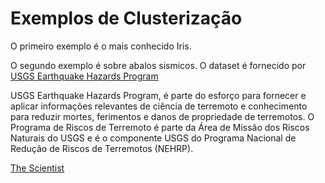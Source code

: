# Exemplos de Clusterização

O primeiro exemplo é o mais conhecido Iris.

O segundo exemplo é sobre abalos sismicos.
O dataset é fornecido por [USGS Earthquake Hazards Program](https://earthquake.usgs.gov/)


USGS Earthquake Hazards Program, é parte do  esforço para fornecer e aplicar informações relevantes de ciência de terremoto e conhecimento para reduzir mortes, ferimentos e danos de propriedade de terremotos. O Programa de Riscos de Terremoto é parte da Área de Missão dos Riscos Naturais do USGS e é o componente USGS do Programa Nacional de Redução de Riscos de Terremotos (NEHRP).

[The Scientist](http://www.thescientist.com.br)
